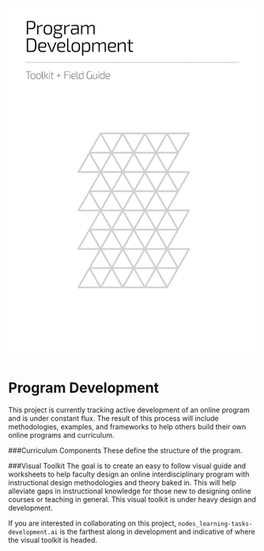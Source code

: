 ![Program Development Toolkit and Field Guide Cover Image](https://raw.githubusercontent.com/open-curriculum/program-dev-toolkit/master/assets/open-curric-cover.gif)

# Program Development

This project is currently tracking active development of an online program and is under constant flux. The result of this process will include methodologies, examples, and frameworks to help others build their own online programs and curriculum.

###Curriculum Components
These define the structure of the program.

###Visual Toolkit
The goal is to create an easy to follow visual guide and worksheets to help faculty design an online interdisciplinary program with instructional design methodologies and theory baked in. This will help alleviate gaps in instructional knowledge for those new to designing online courses or teaching in general.  This visual toolkit is under heavy design and development. 

If you are interested in collaborating on this project, `nodes_learning-tasks-development.ai` is the farthest along in development and indicative of where the visual toolkit is headed.
